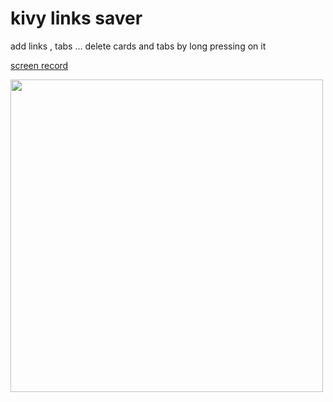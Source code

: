 # kivy links saver

 add links , tabs  ... delete cards and tabs by long pressing on it
 
 [screen record](https://github.com/yousuf60/links_manager/assets/64571068/b104c80d-238c-4134-bab4-7f997a5674f2)

<img src="https://github.com/yousuf60/links_manager/assets/64571068/a46b956c-da7a-42f8-aaf1-276fb5f1ec87" height = 500>
